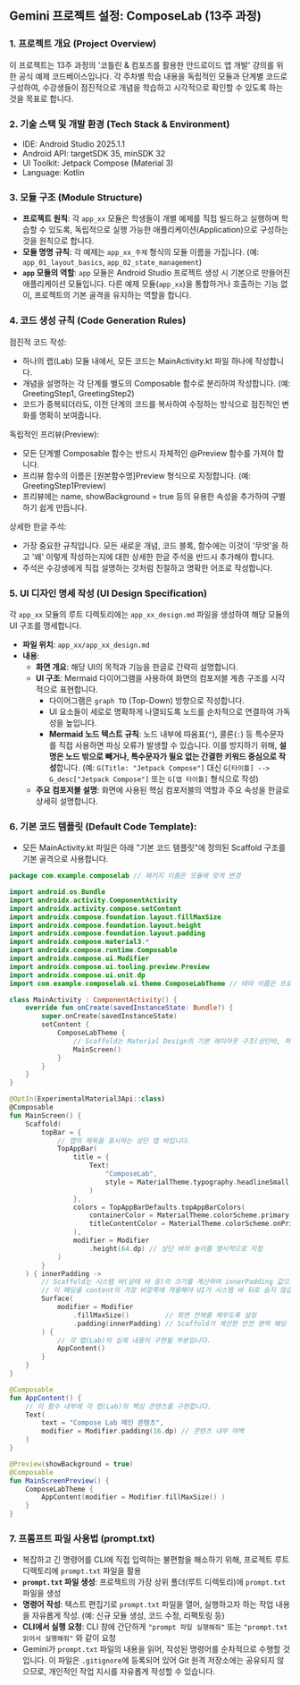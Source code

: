 ## Gemini 프로젝트 설정: ComposeLab (13주 과정)

### 1. 프로젝트 개요 (Project Overview)
이 프로젝트는 13주 과정의 '코틀린 & 컴포즈를 활용한 안드로이드 앱 개발' 강의를 위한 공식 예제 코드베이스입니다. 각 주차별 학습 내용을 독립적인 모듈과 단계별 코드로 구성하여, 수강생들이 점진적으로 개념을 학습하고 시각적으로 확인할 수 있도록 하는 것을 목표로 합니다.

### 2. 기술 스택 및 개발 환경 (Tech Stack & Environment)
- IDE: Android Studio 2025.1.1
- Android API: targetSDK 35, minSDK 32
- UI Toolkit: Jetpack Compose (Material 3)
- Language: Kotlin

### 3. 모듈 구조 (Module Structure)
- **프로젝트 원칙**: 각 `app_xx` 모듈은 학생들이 개별 예제를 직접 빌드하고 실행하며 학습할 수 있도록, 독립적으로 실행 가능한 애플리케이션(Application)으로 구성하는 것을 원칙으로 합니다.
- **모듈 명명 규칙**: 각 예제는 `app_xx_주제` 형식의 모듈 이름을 가집니다. (예: `app_01_layout_basics`, `app_02_state_management`)
- **`app` 모듈의 역할**: `app` 모듈은 Android Studio 프로젝트 생성 시 기본으로 만들어진 애플리케이션 모듈입니다. 다른 예제 모듈(`app_xx`)을 통합하거나 호출하는 기능 없이, 프로젝트의 기본 골격을 유지하는 역할을 합니다.

### 4. 코드 생성 규칙 (Code Generation Rules)
점진적 코드 작성:
- 하나의 랩(Lab) 모듈 내에서, 모든 코드는 MainActivity.kt 파일 하나에 작성합니다.
- 개념을 설명하는 각 단계를 별도의 Composable 함수로 분리하여 작성합니다. (예: GreetingStep1, GreetingStep2)
- 코드가 중복되더라도, 이전 단계의 코드를 복사하여 수정하는 방식으로 점진적인 변화를 명확히 보여줍니다.

독립적인 프리뷰(Preview):
- 모든 단계별 Composable 함수는 반드시 자체적인 @Preview 함수를 가져야 합니다.
- 프리뷰 함수의 이름은 [원본함수명]Preview 형식으로 지정합니다. (예: GreetingStep1Preview)
- 프리뷰에는 name, showBackground = true 등의 유용한 속성을 추가하여 구별하기 쉽게 만듭니다.

상세한 한글 주석:
- 가장 중요한 규칙입니다. 모든 새로운 개념, 코드 블록, 함수에는 이것이 '무엇'을 하고 '왜' 이렇게 작성하는지에 대한 상세한 한글 주석을 반드시 추가해야 합니다.
- 주석은 수강생에게 직접 설명하는 것처럼 친절하고 명확한 어조로 작성합니다.

### 5. UI 디자인 명세 작성 (UI Design Specification)
각 `app_xx` 모듈의 루트 디렉토리에는 `app_xx_design.md` 파일을 생성하여 해당 모듈의 UI 구조를 명세합니다.

*   **파일 위치**: `app_xx/app_xx_design.md`
*   **내용**:
    *   **화면 개요**: 해당 UI의 목적과 기능을 한글로 간략히 설명합니다.
    *   **UI 구조**: Mermaid 다이어그램을 사용하여 화면의 컴포저블 계층 구조를 시각적으로 표현합니다.
        *   다이어그램은 `graph TD` (Top-Down) 방향으로 작성합니다.
        *   UI 요소들이 세로로 명확하게 나열되도록 노드를 순차적으로 연결하여 가독성을 높입니다.
        *   **Mermaid 노드 텍스트 규칙**: 노드 내부에 따옴표(`"`), 콜론(`:`) 등 특수문자를 직접 사용하면 파싱 오류가 발생할 수 있습니다. 이를 방지하기 위해, **설명은 노드 밖으로 빼거나, 특수문자가 필요 없는 간결한 키워드 중심으로 작성**합니다. (예: `G[Title: "Jetpack Compose"]` 대신 `G[타이틀] --> G_desc["Jetpack Compose"]` 또는 `G[앱 타이틀]` 형식으로 작성)
    *   **주요 컴포저블 설명**: 화면에 사용된 핵심 컴포저블의 역할과 주요 속성을 한글로 상세히 설명합니다.

### 6. 기본 코드 템플릿 (Default Code Template):
- 모든 MainActivity.kt 파일은 아래 "기본 코드 템플릿"에 정의된 Scaffold 구조를 기본 골격으로 사용합니다.

```kotlin
package com.example.composelab // 패키지 이름은 모듈에 맞게 변경

import android.os.Bundle
import androidx.activity.ComponentActivity
import androidx.activity.compose.setContent
import androidx.compose.foundation.layout.fillMaxSize
import androidx.compose.foundation.layout.height
import androidx.compose.foundation.layout.padding
import androidx.compose.material3.*
import androidx.compose.runtime.Composable
import androidx.compose.ui.Modifier
import androidx.compose.ui.tooling.preview.Preview
import androidx.compose.ui.unit.dp
import com.example.composelab.ui.theme.ComposeLabTheme // 테마 이름은 프로젝트에 맞게 변경

class MainActivity : ComponentActivity() {
    override fun onCreate(savedInstanceState: Bundle?) {
        super.onCreate(savedInstanceState)
        setContent {
            ComposeLabTheme {
                // Scaffold는 Material Design의 기본 레이아웃 구조(상단바, 하단바 등)를 쉽게 구현하게 해주는 Composable입니다.
                MainScreen()
            }
        }
    }
}

@OptIn(ExperimentalMaterial3Api::class)
@Composable
fun MainScreen() {
    Scaffold(
        topBar = {
            // 앱의 제목을 표시하는 상단 앱 바입니다.
            TopAppBar(
                title = {
                    Text(
                        "ComposeLab",
                        style = MaterialTheme.typography.headlineSmall
                    )
                },
                colors = TopAppBarDefaults.topAppBarColors(
                    containerColor = MaterialTheme.colorScheme.primary,
                    titleContentColor = MaterialTheme.colorScheme.onPrimary
                ),
                modifier = Modifier
                    .height(64.dp) // 상단 바의 높이를 명시적으로 지정
            )
        }
    ) { innerPadding ->
        // Scaffold는 시스템 바(상태 바 등)의 크기를 계산하여 innerPadding 값으로 전달해줍니다.
        // 이 패딩을 content의 가장 바깥쪽에 적용해야 UI가 시스템 바 뒤로 숨지 않습니다.
        Surface(
            modifier = Modifier
                .fillMaxSize()         // 화면 전체를 채우도록 설정
                .padding(innerPadding) // Scaffold가 계산한 안전 영역 패딩 적용
        ) {
            // 각 랩(Lab)의 실제 내용이 구현될 부분입니다.
            AppContent()
        }
    }
}

@Composable
fun AppContent() {
    // 이 함수 내부에 각 랩(Lab)의 핵심 콘텐츠를 구현합니다.
    Text(
        text = "Compose Lab 메인 콘텐츠",
        modifier = Modifier.padding(16.dp) // 콘텐츠 내부 여백
    )
}

@Preview(showBackground = true)
@Composable
fun MainScreenPreview() {
    ComposeLabTheme {
        AppContent(modifier = Modifier.fillMaxSize() )
    }
}
```

### 7. 프롬프트 파일 사용법 (prompt.txt)
- 복잡하고 긴 명령어를 CLI에 직접 입력하는 불편함을 해소하기 위해, 프로젝트 루트 디렉토리에 `prompt.txt` 파일을 활용
-  **`prompt.txt` 파일 생성**: 프로젝트의 가장 상위 폴더(루트 디렉토리)에 `prompt.txt` 파일을 생성
-  **명령어 작성**: 텍스트 편집기로 `prompt.txt` 파일을 열어, 실행하고자 하는 작업 내용을 자유롭게 작성. (예: 신규 모듈 생성, 코드 수정, 리팩토링 등)
-  **CLI에서 실행 요청**: CLI 창에 간단하게 `"prompt 파일 실행해줘"` 또는 `"prompt.txt 읽어서 실행해줘"` 와 같이 요청
- Gemini가 `prompt.txt` 파일의 내용을 읽어, 작성된 명령어를 순차적으로 수행할 것입니다. 이 파일은 `.gitignore`에 등록되어 있어 Git 원격 저장소에는 공유되지 않으므로, 개인적인 작업 지시를 자유롭게 작성할 수 있습니다.